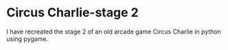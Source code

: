 # Circus Charlie-stage 2
I have recreated the stage 2 of an old arcade game Circus Charlie in python using pygame.

